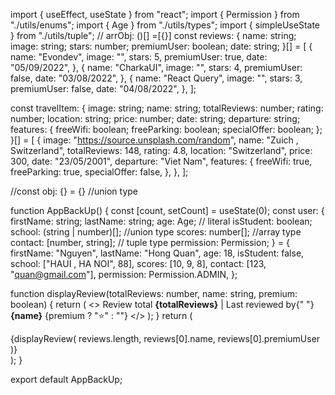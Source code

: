 import { useEffect, useState } from "react";
import { Permission } from "./utils/enums";
import { Age } from "./utils/types";
import { simpleUseState } from "./utils/tuple";
// arrObj: ()[] =[{}]
const reviews: {
  name: string;
  image: string;
  stars: number;
  premiumUser: boolean;
  date: string;
}[] = [
  {
    name: "Evondev",
    image: "",
    stars: 5,
    premiumUser: true,
    date: "05/09/2022",
  },
  {
    name: "CharkaUI",
    image: "",
    stars: 4,
    premiumUser: false,
    date: "03/08/2022",
  },
  {
    name: "React Query",
    image: "",
    stars: 3,
    premiumUser: false,
    date: "04/08/2022",
  },
];

const travelItem: {
  image: string;
  name: string;
  totalReviews: number;
  rating: number;
  location: string;
  price: number;
  date: string;
  departure: string;
  features: {
    freeWifi: boolean;
    freeParking: boolean;
    specialOffer: boolean;
  };
}[] = [
  {
    image: "https://source.unsplash.com/random",
    name: "Zuich , Switzerland",
    totalReviews: 148,
    rating: 4.8,
    location: "Switzerland",
    price: 300,
    date: "23/05/2001",
    departure: "Viet Nam",
    features: {
      freeWifi: true,
      freeParking: true,
      specialOffer: false,
    },
  },
];

//const obj: {} = {}
//union type

function AppBackUp() {
  const [count, setCount] = useState(0);
  const user: {
    firstName: string;
    lastName: string;
    age: Age; // literal
    isStudent: boolean;
    school: (string | number)[]; //union type
    scores: number[]; //array type
    contact: [number, string]; // tuple type
    permission: Permission;
  } = {
    firstName: "Nguyen",
    lastName: "Hong Quan",
    age: 18,
    isStudent: false,
    school: ["HAUI , HA NOI", 88],
    scores: [10, 9, 8],
    contact: [123, "quan@gmail.com"],
    permission: Permission.ADMIN,
  };

  function displayReview(totalReviews: number, name: string, premium: boolean) {
    return (
      <>
        Review total <strong>{totalReviews}</strong> | Last reviewed by{" "}
        <strong>{name}</strong>
        {premium ? "⭐️" : ""}
      </>
    );
  }
  return (
    <div>
      <div className="review">
        <div className="review-image">
          <img src="https://source.unsplash.com/random" alt="" />
        </div>
        <div className="review-info">
          {displayReview(
            reviews.length,
            reviews[0].name,
            reviews[0].premiumUser
          )}
        </div>
      </div>
    </div>
  );
}

export default AppBackUp;
